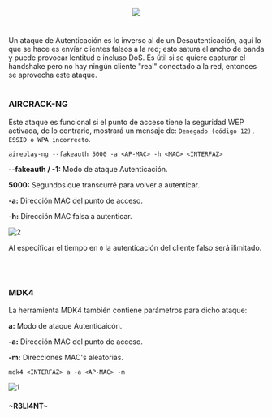 <p align="center">
  <a href="https://github.com/DenverCoder1/readme-typing-svg"><img src="https://readme-typing-svg.herokuapp.com?color=F70000&width=390&lines=Ataque+de+autenticaci%C3%B3n+Wi-Fi"></a>
</p>

<h1 align="center"></h1>

Un ataque de Autenticación es lo inverso al de un Desautenticación, aquí lo que se hace es envíar clientes falsos a la red; esto satura el ancho de banda y puede provocar lentitud e incluso DoS. Es útil si se quiere capturar el handshake pero no hay ningún cliente "real" conectado a la red, entonces se aprovecha este ataque.

<h1 align="center"></h1>

### AIRCRACK-NG

Este ataque es funcional si el punto de acceso tiene la seguridad WEP activada, de lo contrario, mostrará un mensaje de: `Denegado (código 12), ESSID o WPA incorrecto`.
```
aireplay-ng --fakeauth 5000 -a <AP-MAC> -h <MAC> <INTERFAZ>
```

**--fakeauth / -1:** Modo de ataque Autenticación.

**5000:** Segundos que transcurré para volver a autenticar.

**-a:** Dirección MAC del punto de acceso.

**-h:** Dirección MAC falsa a autenticar.

![2](https://user-images.githubusercontent.com/75953873/181665516-835bfdd9-d080-4091-92e1-86f72cb22987.png)

Al específicar el tiempo en `0` la autenticación del cliente falso será ilimitado.

</br>

<h1 align="center"></h1>

### MDK4

La herramienta MDK4 también contiene parámetros para dicho ataque:

**a:** Modo de ataque Autenticaicón.

**-a:** Dirección MAC del punto de acceso.

**-m:** Direcciones MAC's aleatorias.

```
mdk4 <INTERFAZ> a -a <AP-MAC> -m 
```
![1](https://user-images.githubusercontent.com/75953873/181666285-473396ff-e871-4196-9245-3b0956e5e229.png)



#### ~R3LI4NT~
